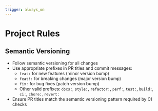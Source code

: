 ```yaml
---
trigger: always_on
---
```


# Project Rules

## Semantic Versioning

- Follow semantic versioning for all changes
- Use appropriate prefixes in PR titles and commit messages:
  - `feat:` for new features (minor version bump)
  - `feat!:` for breaking changes (major version bump)
  - `fix:` for bug fixes (patch version bump)
  - Other valid prefixes: `docs:`, `style:`, `refactor:`, `perf:`, `test:`, `build:`, `ci:`, `chore:`, `revert:`
- Ensure PR titles match the semantic versioning pattern required by CI checks
